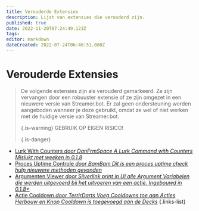 ```yaml
---
title: Verouderde Extensies
description: Lijst van extensies die verouderd zijn.
published: true
date: 2022-11-20T07:24:49.123Z
tags: 
editor: markdown
dateCreated: 2022-07-24T06:46:51.080Z
---
```


# Verouderde Extensies
> De volgende extensies zijn als verouderd gemarkeerd.  Ze zijn vervangen door een robuuster extensie of ze zijn omgezet in een nieuwere versie van Streamer.bot. Er zal geen ondersteuning worden aangeboden wanneer je deze gebruikt, omdat ze wel of niet werken met de huidige versie van Streamer.bot. 
> 
> {.is-warning}
> GEBRUIK OP EIGEN RISICO! 
> 
> {.is-danger}

* [Lurk With Counters *door DanFrmSpace* *A Lurk Command with Counters* *Mislukt met weeken in 0.1.8*](/depreciated/lurk-command-with-counters)
* [Proces Uptime Controle *door BamBam* *Dit is een proces uptime check hulp* *nieuwere methoden gevonden*](/depreciated/process-uptime-checking)
* [Argumenten Viewer *door Silverlink* *print in UI alle Argument Variabelen die werden uitgevoerd bij het uitvoeren van een actie.* *Ingebouwd in 0.1.8+*](/depreciated/arguments-viewer)
* [Actie Cooldown *door TerrirDarts* *Voeg Cooldowns toe aan Acties* *Herbouw en Knop Cooldown is toegevoegd aan de Decks*](/depreciated/actions-cooldown)
{.links-list}
